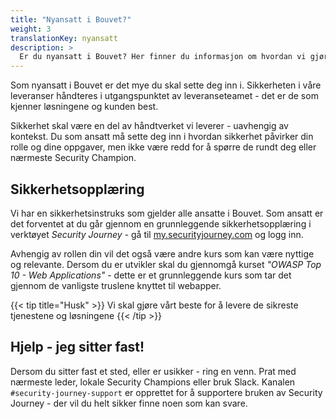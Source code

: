 ```yaml
---
title: "Nyansatt i Bouvet?"
weight: 3
translationKey: nyansatt
description: >
  Er du nyansatt i Bouvet? Her finner du informasjon om hvordan vi gjør sikkerhet i leveransene våre, og hvordan du selv kommer igang. 
---
```

Som nyansatt i Bouvet er det mye du skal sette deg inn i. Sikkerheten i våre leveranser håndteres i utgangspunktet av leveranseteamet - det er de som kjenner løsningene og kunden best. 

Sikkerhet skal være en del av håndtverket vi leverer - uavhengig av kontekst. Du som ansatt må sette deg inn i hvordan sikkerhet påvirker din rolle og dine oppgaver, men ikke være redd for å spørre de rundt deg eller nærmeste Security Champion. 

## Sikkerhetsopplæring

Vi har en sikkerhetsinstruks som gjelder alle ansatte i Bouvet. Som ansatt er det forventet at du går gjennom en grunnleggende sikkerhetsopplæring i verktøyet _Security Journey_ - gå til [my.securityjourney.com](https://my.securityjourney.com/) og logg inn. 

Avhengig av rollen din vil det også være andre kurs som kan være nyttige og relevante. Dersom du er utvikler skal du gjennomgå kurset _"OWASP Top 10 - Web Applications"_ - dette er et grunnleggende kurs som tar det gjennom de vanligste truslene knyttet til webapper. 

{{< tip title="Husk" >}}
Vi skal gjøre vårt beste for å levere de sikreste tjenestene og løsningene
{{< /tip >}}

## Hjelp - jeg sitter fast!

Dersom du sitter fast et sted, eller er usikker - ring en venn. Prat med nærmeste leder, lokale Security Champions eller bruk Slack. Kanalen `#security-journey-support` er opprettet for å supportere bruken av Security Journey - der vil du helt sikker finne noen som kan svare. 
